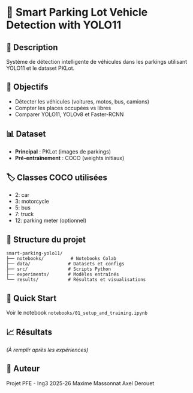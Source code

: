 # 🚗 Smart Parking Lot Vehicle Detection with YOLO11

## 📝 Description
Système de détection intelligente de véhicules dans les parkings utilisant YOLO11 et le dataset PKLot.

## 🎯 Objectifs
- Détecter les véhicules (voitures, motos, bus, camions)
- Compter les places occupées vs libres
- Comparer YOLO11, YOLOv8 et Faster-RCNN

## 📊 Dataset
- **Principal** : PKLot (images de parkings)
- **Pré-entraînement** : COCO (weights initiaux)

## 🏷️ Classes COCO utilisées
- 2: car
- 3: motorcycle
- 5: bus
- 7: truck
- 12: parking meter (optionnel)

## 📂 Structure du projet
```
smart-parking-yolo11/
├── notebooks/          # Notebooks Colab
├── data/              # Datasets et configs
├── src/               # Scripts Python
├── experiments/       # Modèles entraînés
└── results/           # Résultats et visualisations
```

## 🚀 Quick Start
Voir le notebook `notebooks/01_setup_and_training.ipynb`

## 📈 Résultats
*(À remplir après les expériences)*

## 👤 Auteur
Projet PFE - Ing3 2025-26 Maxime Massonnat Axel Derouet
